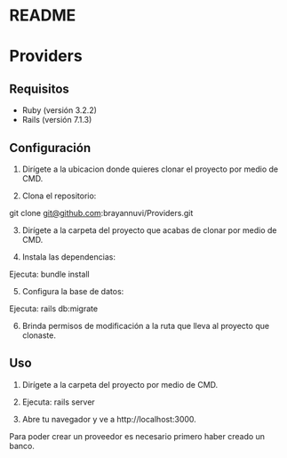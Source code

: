 # README

# Providers

## Requisitos

- Ruby (versión 3.2.2)
- Rails (versión 7.1.3)

## Configuración

1. Dirígete a la ubicacion donde quieres clonar el proyecto por medio de CMD.

2. Clona el repositorio:

git clone git@github.com:brayannuvi/Providers.git

3. Dirígete a la carpeta del proyecto que acabas de clonar por medio de CMD.

4. Instala las dependencias:

Ejecuta: bundle install

5. Configura la base de datos:

Ejecuta: rails db:migrate

6. Brinda permisos de modificación a la ruta que lleva al proyecto que clonaste.

## Uso

1. Dirígete a la carpeta del proyecto por medio de CMD.

2. Ejecuta: rails server

3. Abre tu navegador y ve a http://localhost:3000.

Para poder crear un proveedor es necesario primero haber creado un banco.
